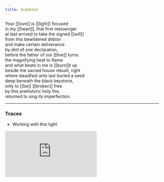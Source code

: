 ```yaml
---
title: Indebted
---
```


Your [[love]] is [[light]] focused  
in my [[heart]], that first messenger  
at last arrived to take the signed [[will]]  
from this bewildered debtor  
and make certain deliverance  
by dint of one declaration,  
before the father of our [[line]] turns  
the magnifying heat to flame  
and what beats in me is [[burn]]t up  
beside the sacred house rebuilt, right  
where steadfast ants last buried a seed  
deep beneath the black keystone,   
only to [[be]] [[broken]] free  
by this prehistoric holy fire,   
returned to sing its imperfection.   

---

### Traces

* Working with this light

<iframe class="video" src="https://www.youtube-nocookie.com/embed/wDywF8sOKD8" frameborder="0" allow="accelerometer; autoplay; encrypted-media; gyroscope; picture-in-picture" allowfullscreen></iframe>